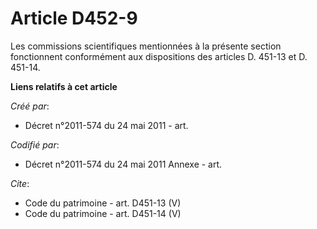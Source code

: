 # Article D452-9

Les commissions scientifiques mentionnées à la présente section fonctionnent conformément aux dispositions des articles D.
451-13 et D. 451-14.

**Liens relatifs à cet article**

_Créé par_:

  - Décret n°2011-574 du 24 mai 2011  - art.

_Codifié par_:

  - Décret n°2011-574 du 24 mai 2011 Annexe - art.

_Cite_:

  - Code du patrimoine - art. D451-13 (V)
  - Code du patrimoine - art. D451-14 (V)
